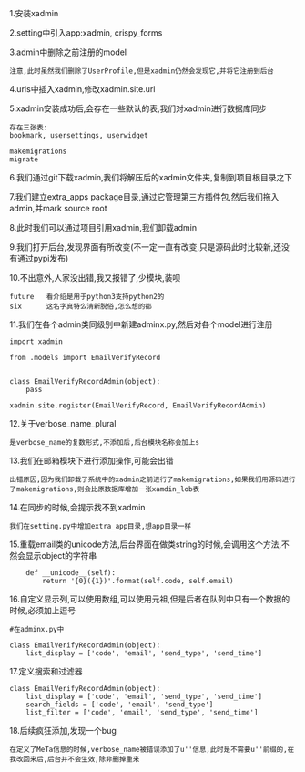 1.安装xadmin

2.setting中引入app:xadmin, crispy_forms

3.admin中删除之前注册的model

```
注意,此时虽然我们删除了UserProfile,但是xadmin仍然会发现它,并将它注册到后台
```

4.urls中插入xadmin,修改xadmin.site.url

5.xadmin安装成功后,会存在一些默认的表,我们对xadmin进行数据库同步

```
存在三张表:
bookmark, usersettings, userwidget

makemigrations
migrate
```

6.我们通过git下载xadmin,我们将解压后的xadmin文件夹,复制到项目根目录之下

7.我们建立extra_apps package目录,通过它管理第三方插件包,然后我们拖入admin,并mark source root

8.此时我们可以通过项目引用xadmin,我们卸载admin

9.我们打开后台,发现界面有所改变(不一定一直有改变,只是源码此时比较新,还没有通过pypi发布)

10.不出意外,人家没出错,我又报错了,少模块,装呗

```
future   看介绍是用于python3支持python2的
six      这名字真特么清新脱俗,怎么想的都
```

11.我们在各个admin类同级别中新建adminx.py,然后对各个model进行注册

```
import xadmin

from .models import EmailVerifyRecord


class EmailVerifyRecordAdmin(object):
    pass

xadmin.site.register(EmailVerifyRecord, EmailVerifyRecordAdmin)
```
12.关于verbose_name_plural

```
是verbose_name的复数形式,不添加后,后台模块名称会加上s
```
13.我们在邮箱模块下进行添加操作,可能会出错

```
出错原因,因为我们卸载了系统中的xadmin之前进行了makemigrations,如果我们用源码进行了makemigrations,则会比原数据库增加一张xamdin_lob表
```
14.在同步的时候,会提示找不到xadmin

```
我们在setting.py中增加extra_app目录,想app目录一样
```

15.重载email类的unicode方法,后台界面在做类string的时候,会调用这个方法,不然会显示object的字符串

```
    def __unicode__(self):
        return '{0}({1})'.format(self.code, self.email)
```
16.自定义显示列,可以使用数组,可以使用元祖,但是后者在队列中只有一个数据的时候,必须加上逗号

```
#在adminx.py中

class EmailVerifyRecordAdmin(object):
    list_display = ['code', 'email', 'send_type', 'send_time']
```
17.定义搜索和过滤器

```
class EmailVerifyRecordAdmin(object):
    list_display = ['code', 'email', 'send_type', 'send_time']
    search_fields = ['code', 'email', 'send_type']
    list_filter = ['code', 'email', 'send_type', 'send_time']
```

18.后续疯狂添加,发现一个bug

```
在定义了MeTa信息的时候,verbose_name被错误添加了u''信息,此时是不需要u''前缀的,在我改回来后,后台并不会生效,除非删掉重来
```





















